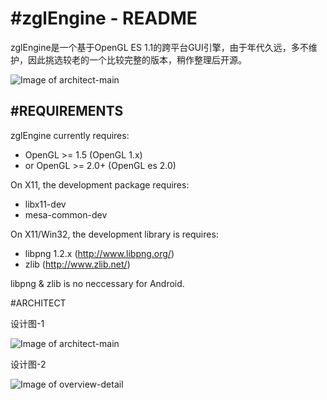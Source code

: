 #zglEngine - README
===============================================================================

zglEngine是一个基于OpenGL ES 1.1的跨平台GUI引擎，由于年代久远，多不维护，因此挑选较老的一个比较完整的版本，稍作整理后开源。

![Image of architect-main](https://github.com/liuguoping981/zglEngine/raw/master/manual/image/eclipse-1.png)


#REQUIREMENTS
-------------------------------------------------------------------------------

zglEngine currently requires:
 - OpenGL >= 1.5 (OpenGL 1.x)
 - or OpenGL >= 2.0+ (OpenGL es 2.0)

On X11, the development package requires:
 - libx11-dev
 - mesa-common-dev

On X11/Win32, the development library is requires:
 - libpng 1.2.x (http://www.libpng.org/)
 - zlib (http://www.zlib.net/)

libpng & zlib is no neccessary for Android.


#ARCHITECT

设计图-1

![Image of architect-main](https://github.com/liuguoping981/zglEngine/raw/master/manual/image/architect-main.png)

设计图-2

![Image of overview-detail](https://github.com/liuguoping981/zglEngine/raw/master/manual/image/overview-detail.png)
